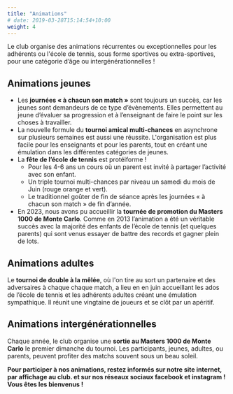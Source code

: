 ```yaml
---
title: "Animations"
# date: 2019-03-28T15:14:54+10:00
weight: 4
---
```

Le club organise des animations récurrentes ou exceptionnelles pour les adhérents ou l'école de tennis, sous forme sportives ou extra-sportives, pour une catégorie d’âge ou intergénérationnelles !
<!--more -->

## Animations jeunes

- Les **journées  « à chacun son match »** sont toujours un succès, car les jeunes sont demandeurs de ce type d’évènements. Elles permettent au jeune d’évaluer sa progression et à l’enseignant de faire le point sur les choses à travailler.
- La nouvelle formule du **tournoi amical multi-chances** en asynchrone sur plusieurs semaines est aussi une réussite. L'organisation est plus facile pour les enseignants et pour les parents, tout en créant une émulation dans les différentes catégories de jeunes.
- La **fête de l’école de tennis** est protéiforme !
  - Pour les 4-6 ans un cours où un parent est invité à partager l’activité avec son enfant.
  - Un triple tournoi multi-chances par niveau un samedi du mois de Juin (rouge orange et vert).
  - Le traditionnel goûter de fin de séance après les journées « à chacun son match » de fin d’année.
- En 2023, nous avons pu accueillir la **tournée de promotion du Masters 1000 de Monte Carlo**. Comme en 2013 l’animation a été un véritable succès avec la majorité des enfants de l’école de tennis (et quelques parents) qui sont venus essayer de battre des records et gagner plein de lots.

## Animations adultes

Le **tournoi de double à la mêlée**, où l'on tire au sort un partenaire et des adversaires à chaque chaque match, a lieu en en juin accueillant les ados de l’école de tennis et les adhérents adultes créant une émulation sympathique. Il réunit une vingtaine de joueurs et se clôt par un apéritif.

## Animations intergénérationnelles

Chaque année, le club organise une **sortie au Masters 1000 de Monte Carlo** le premier dimanche du tournoi.
Les participants, jeunes, adultes, ou parents, peuvent profiter des matchs souvent sous un beau soleil.


**Pour participer à nos animations, restez informés sur notre site internet, par affichage au club. et sur nos réseaux sociaux facebook et instagram ! Vous êtes les bienvenus !**
